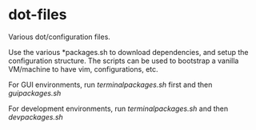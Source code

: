 # dot-files

Various dot/configuration files.

Use the various *packages.sh to download dependencies, and setup the
configuration structure. The scripts can be used to bootstrap a vanilla
VM/machine to have vim, configurations, etc.

For GUI environments, run _terminalpackages.sh_ first and then _guipackages.sh_

For development environments, run _terminalpackages.sh_ and then _devpackages.sh_
